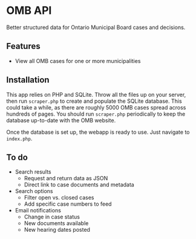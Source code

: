 OMB API
=======

Better structured data for Ontario Municipal Board cases and decisions.

## Features

- View all OMB cases for one or more municipalities

## Installation

This app relies on PHP and SQLite. Throw all the files up on your server, then run `scraper.php` to create and populate the SQLite database. This could take a while, as there are roughly 5000 OMB cases spread across hundreds of pages. You should run `scraper.php` periodically to keep the database up-to-date with the OMB website.

Once the database is set up, the webapp is ready to use. Just navigate to `index.php`.

## To do

- Search results
	- Request and return data as JSON
	- Direct link to case documents and metadata
- Search options
	- Filter open vs. closed cases
	- Add specific case numbers to feed
- Email notifications
	- Change in case status
	- New documents available
	- New hearing dates posted